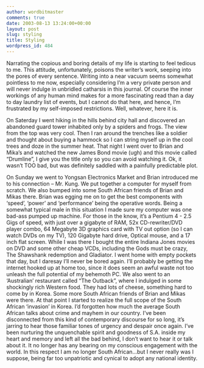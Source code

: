 ```yaml
---
author: wordbitmaster
comments: true
date: 2003-08-13 13:24:00+00:00
layout: post
slug: styling
title: Styling
wordpress_id: 484
---
```


Narrating the copious and boring details of my life is starting to feel tedious to me. This attitude, unfortunately, poisons the writer’s work, seeping into the pores of every sentence. Writing into a near vacuum seems somewhat pointless to me now, especially considering I’m a very private person and will never indulge in unbridled catharsis in this journal. Of course the inner workings of any human mind makes for a more fascinating read than a day to day laundry list of events, but I cannot do that here, and hence, I’m frustrated by my self-imposed restrictions. Well, whatever, here it is.

On Saterday I went hiking in the hills behind city hall and discovered an abandoned guard tower inhabited only by a spiders and frogs. The view from the top was very cool. Then I ran around the trenches like a soldier and thought about buying a hammock so I can string myself up in the cool trees and doze in the summer heat. That night I went over to Brian and Mika’s and watched the new James Bond movie (ugh) and this movie called “Drumline”, I give you the title only so you can avoid watching it. Ok, it wasn’t TOO bad, but was definitely saddled with a painfully predictable plot. 

On Sunday we went to Yongsan Electronics Market and Brian introduced me to his connection – Mr. Kung. We put together a computer for myself from scratch. We also bumped into some South African friends of Brian and Mikas there. Brian was egging me on to get the best components with ‘speed’, ‘power’ and ‘performance’ being the operative words. Being a somewhat typical male in this situation I made sure my computer was one bad-ass pumped up machine. For those in the know, it’s a Pentium 4 - 2.5 Gigs of speed, with just over a gigabyte of RAM, 52x CD-rewriter/DVD player combo, 64 Megabyte 3D graphics card with TV out option (so I can watch DVDs on my TV), 120 Gigabyte hard drive, Optical mouse, and a 17 inch flat screen. While I was there I bought the entire Indiana Jones movies on DVD and some other cheap VCDs, including the Gods must be crazy, The Shawshank redemption and Gladiator. I went home with empty pockets that day, but I daresay I’ll never be bored again. I’ll probably be getting the internet hooked up at home too, since it does seem an awful waste not too unleash the full potential of my behemoth PC. We also went to an ‘Australian’ restaurant called “The Outback”, where I indulged in some shockingly rich Western food. They had lots of cheese, something hard to come by in Korea. Some more South African friends of Brian and Mikas were there. At that point I started to realize the full scope of the South African ‘invasion’ in Korea. I’d forgotten how much the average South African talks about crime and mayhem in our country. I’ve been disconnected from this kind of contemporary discourse for so long, it’s jarring to hear those familiar tones of urgency and despair once again. I’ve been nurturing the unquenchable spirit and goodness of S.A. inside my heart and memory and left all the bad behind, I don’t want to hear it or talk about it. It no longer has any bearing on my conscious engagement with the world. In this respect I am no longer South African…but I never really was I suppose, being far too unpatriotic and cynical to adopt any national identity.
